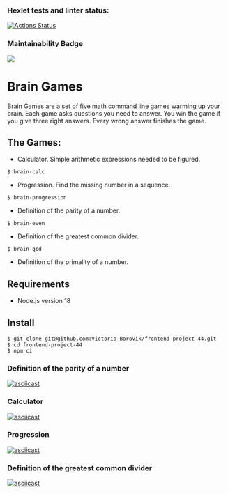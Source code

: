 ### Hexlet tests and linter status:
[![Actions Status](https://github.com/Victoria-Borovik/frontend-project-44/workflows/hexlet-check/badge.svg)](https://github.com/Victoria-Borovik/frontend-project-44/actions)

### Maintainability Badge
<a href="https://codeclimate.com/github/Victoria-Borovik/frontend-project-44/maintainability"><img src="https://api.codeclimate.com/v1/badges/56ffdd3cdc20a05b1762/maintainability" /></a>

# Brain Games #

Brain Games are a set of five math command line games warming up your brain.
Each game asks questions you need to answer. You win the game if you give three right answers. Every wrong answer finishes the game.

## The Games: ##
* Calculator. Simple arithmetic expressions needed to be figured.
```
$ brain-calc
```
* Progression. Find the missing number in a sequence. 
```
$ brain-progression
```
* Definition of the parity of a number.
```
$ brain-even
```
* Definition of the greatest common divider.
```
$ brain-gcd
```
* Definition of the primality of a number.

## Requirements ##
- Node.js version 18

## Install ##
```
$ git clone git@github.com:Victoria-Borovik/frontend-project-44.git
$ cd frontend-project-44
$ npm ci
```

### Definition of the parity of a number ###
[![asciicast](https://asciinema.org/a/OroyMRLS9ESslEiVDyAmmJrYz.svg)](https://asciinema.org/a/OroyMRLS9ESslEiVDyAmmJrYz)

### Calculator ###
[![asciicast](https://asciinema.org/a/2Kc3QFPnTHI27N3tZYKc3dczk.svg)](https://asciinema.org/a/2Kc3QFPnTHI27N3tZYKc3dczk)

### Progression ###
[![asciicast](https://asciinema.org/a/tFCOM4wT4pePUs6QxOa9H3nX8.svg)](https://asciinema.org/a/tFCOM4wT4pePUs6QxOa9H3nX8)

### Definition of the greatest common divider ###
[![asciicast](https://asciinema.org/a/IYd8w1RAa3PlwW1dsRerIgnA7.svg)](https://asciinema.org/a/IYd8w1RAa3PlwW1dsRerIgnA7)
